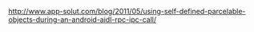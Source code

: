 http://www.app-solut.com/blog/2011/05/using-self-defined-parcelable-objects-during-an-android-aidl-rpc-ipc-call/